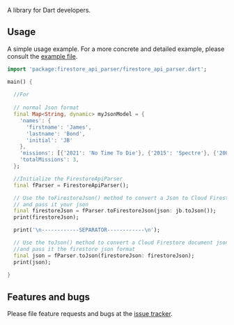 A library for Dart developers.

## Usage

A simple usage example.
For a more concrete and detailed example, please consult the [example file][example].

```dart
import 'package:firestore_api_parser/firestore_api_parser.dart';

main() {
  
  //For 
  
  // normal Json format
  final Map<String, dynamic> myJsonModel = {
    'names': {
      'firstname': 'James',
      'lastname': 'Bond',
      'initial': 'JB'
    },
    'missions': [{'2021': 'No Time To Die'}, {'2015': 'Spectre'}, {'2006': 'Casino Royale'}]
    'totalMissions': 3,
  };

  //Initialize the FirestoreApiParser
  final fParser = FirestoreApiParser();

  // Use the toFirestoreJson() method to convert a Json to Cloud Firestore document Json format
  // and pass it your json 
  final firestoreJson = fParser.toFirestoreJson(json: jb.toJson());
  print(firestoreJson);

  print('\n------------SEPARATOR------------\n');

  // Use the toJson() method to convert a Cloud Firestore document json to a normal json
  //and pass it the firestore json format
  final json = fParser.toJson(firestoreJson: firestoreJson);
  print(json);
  
}

```

## Features and bugs

Please file feature requests and bugs at the [issue tracker][tracker].

[tracker]: http://example.com/issues/replaceme
[example]: https://github.com/stvndelucis/firestore_api_parser/blob/main/example/firestore_api_parser_example.dart
